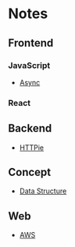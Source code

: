 # Notes

## Frontend

### JavaScript
- [Async](programming/frontend/javascript/async.md)

### React

## Backend
- [HTTPie](programming/backend/httpie.md)

## Concept
- [Data Structure](programming/concept/datastructure.md)

## Web
- [AWS](programming/web/aws.md)
